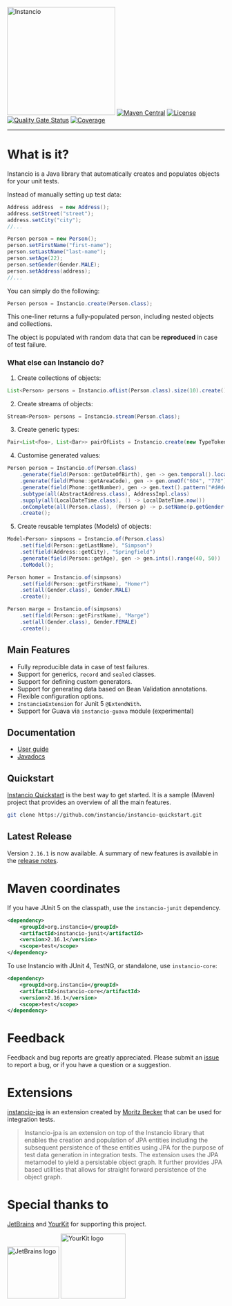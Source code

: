 <img src="https://i.imgur.com/937nevX.png" alt="Instancio" width="250"/> [![Maven Central](https://img.shields.io/maven-central/v/org.instancio/instancio-core.svg)](https://search.maven.org/artifact/org.instancio/instancio-core/)
[![License](https://img.shields.io/badge/License-Apache_2.0-blue.svg)](https://opensource.org/licenses/Apache-2.0)
[![Quality Gate Status](https://sonarcloud.io/api/project_badges/measure?project=instancio_instancio&metric=alert_status)](https://sonarcloud.io/summary/new_code?id=instancio_instancio)
[![Coverage](https://sonarcloud.io/api/project_badges/measure?project=instancio_instancio&metric=coverage)](https://sonarcloud.io/summary/new_code?id=instancio_instancio)

---

# What is it?

Instancio is a Java library that automatically creates and populates objects for your unit tests.

Instead of manually setting up test data:

```java
Address address  = new Address();
address.setStreet("street");
address.setCity("city");
//...

Person person = new Person();
person.setFirstName("first-name");
person.setLastName("last-name");
person.setAge(22);
person.setGender(Gender.MALE);
person.setAddress(address);
//...
```

You can simply do the following:

```java
Person person = Instancio.create(Person.class);
```

This one-liner returns a fully-populated person, including nested objects and collections.

The object is populated with random data that can be <b>reproduced</b> in case of test failure.

### What else can Instancio do?

1. Create collections of objects:

```java
List<Person> persons = Instancio.ofList(Person.class).size(10).create();
```

2. Create streams of objects:

```java
Stream<Person> persons = Instancio.stream(Person.class);
```

3. Create generic types:

```java
Pair<List<Foo>, List<Bar>> pairOfLists = Instancio.create(new TypeToken<Pair<List<Foo>, List<Bar>>>() {});
```

4. Customise generated values:

```java
Person person = Instancio.of(Person.class)
    .generate(field(Person::getDateOfBirth), gen -> gen.temporal().localDate().past())
    .generate(field(Phone::getAreaCode), gen -> gen.oneOf("604", "778"))
    .generate(field(Phone::getNumber), gen -> gen.text().pattern("#d#d#d-#d#d-#d#d"))
    .subtype(all(AbstractAddress.class), AddressImpl.class)
    .supply(all(LocalDateTime.class), () -> LocalDateTime.now())
    .onComplete(all(Person.class), (Person p) -> p.setName(p.getGender() == Gender.MALE ? "John" : "Jane"))
    .create();
```

5. Create reusable templates (Models) of objects:

```java
Model<Person> simpsons = Instancio.of(Person.class)
    .set(field(Person::getLastName), "Simpson")
    .set(field(Address::getCity), "Springfield")
    .generate(field(Person::getAge), gen -> gen.ints().range(40, 50))
    .toModel();

Person homer = Instancio.of(simpsons)
    .set(field(Person::getFirstName), "Homer")
    .set(all(Gender.class), Gender.MALE)
    .create();

Person marge = Instancio.of(simpsons)
    .set(field(Person::getFirstName), "Marge")
    .set(all(Gender.class), Gender.FEMALE)
    .create();
```

## Main Features

- Fully reproducible data in case of test failures.
- Support for generics, `record` and `sealed` classes.
- Support for defining custom generators.
- Support for generating data based on Bean Validation annotations.
- Flexible configuration options.
- `InstancioExtension` for Junit 5 `@ExtendWith`.
- Support for Guava via `instancio-guava` module (experimental)

## Documentation

- [User guide](https://www.instancio.org/user-guide)
- [Javadocs](https://javadoc.io/doc/org.instancio/instancio-core/latest/)

## Quickstart

[Instancio Quickstart](https://github.com/instancio/instancio-quickstart) is the best way to get started.
It is a sample (Maven) project that provides an overview of all the main features.

```sh
git clone https://github.com/instancio/instancio-quickstart.git
```

## Latest Release

Version `2.16.1` is now available.
A summary of new features is available in the [release notes](https://github.com/instancio/instancio/discussions/625).

# Maven coordinates

If you have JUnit 5 on the classpath, use the `instancio-junit` dependency.

```xml
<dependency>
    <groupId>org.instancio</groupId>
    <artifactId>instancio-junit</artifactId>
    <version>2.16.1</version>
    <scope>test</scope>
</dependency>
```

To use Instancio with JUnit 4, TestNG, or standalone, use `instancio-core`:

```xml
<dependency>
    <groupId>org.instancio</groupId>
    <artifactId>instancio-core</artifactId>
    <version>2.16.1</version>
    <scope>test</scope>
</dependency>
```

# Feedback

Feedback and bug reports are greatly appreciated. Please submit an
[issue](https://github.com/instancio/instancio/issues) to report a bug,
or if you have a question or a suggestion.

# Extensions

[instancio-jpa](https://github.com/Mobe91/instancio-jpa) is an extension created by
[Moritz Becker](https://github.com/Mobe91) that can be used for integration tests.

> Instancio-jpa is an extension on top of the Instancio library that enables the creation and population
> of JPA entities including the subsequent persistence of these entities using JPA for the purpose of test
> data generation in integration tests. The extension uses the JPA metamodel to yield a persistable object graph.
> It further provides JPA based utilities that allows for straight forward persistence of the object graph.

# Special thanks to

[JetBrains](https://www.jetbrains.com/opensource) and [YourKit](https://www.yourkit.com) for supporting this project.

<img src="https://resources.jetbrains.com/storage/products/company/brand/logos/jb_beam.svg" width="120px" alt="JetBrains logo">

<img src="https://www.yourkit.com/images/yklogo.png" width="150px" alt="YourKit logo">
